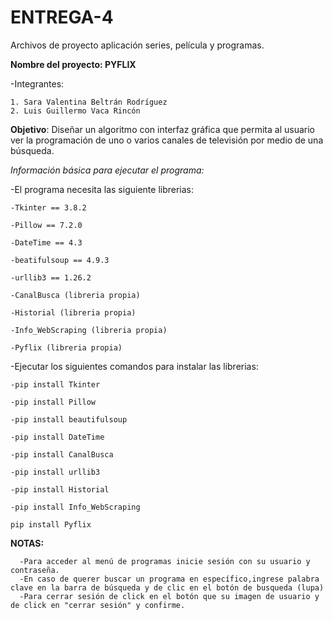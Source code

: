 # ENTREGA-4

Archivos de proyecto aplicación series, película y programas.

**Nombre del proyecto: PYFLIX**

-Integrantes:

    1. Sara Valentina Beltrán Rodríguez
    2. Luis Guillermo Vaca Rincón 

**Objetivo**: Diseñar un algoritmo  con  interfaz gráfica que permita al usuario ver la programación 
de uno o varios canales de televisión por medio de una búsqueda.

*Información básica para ejecutar el programa:*

  -El programa necesita las siguiente librerias: 
  
    -Tkinter == 3.8.2
   
    -Pillow == 7.2.0
    
    -DateTime == 4.3
    
    -beatifulsoup == 4.9.3
    
    -urllib3 == 1.26.2
   
    -CanalBusca (libreria propia)
     
    -Historial (libreria propia)
    
    -Info_WebScraping (libreria propia)
    
    -Pyflix (libreria propia)
    
    
  -Ejecutar los siguientes comandos para instalar las librerias:
  
    -pip install Tkinter
    
    -pip install Pillow
    
    -pip install beautifulsoup
    
    -pip install DateTime
    
    -pip install CanalBusca
    
    -pip install urllib3
    
    -pip install Historial
    
    -pip install Info_WebScraping
    
    pip install Pyflix
    
  **NOTAS:**
  
      -Para acceder al menú de programas inicie sesión con su usuario y contraseña.
      -En caso de querer buscar un programa en específico,ingrese palabra clave en la barra de búsqueda y de clic en el botón de busqueda (lupa)
      -Para cerrar sesión de click en el botón que su imagen de usuario y de click en "cerrar sesión" y confirme.
  
